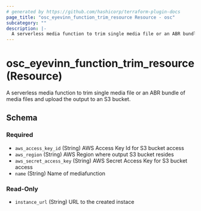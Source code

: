 ```yaml
---
# generated by https://github.com/hashicorp/terraform-plugin-docs
page_title: "osc_eyevinn_function_trim_resource Resource - osc"
subcategory: ""
description: |-
  A serverless media function to trim single media file or an ABR bundle of media files and upload the output to an S3 bucket.
---
```


# osc_eyevinn_function_trim_resource (Resource)

A serverless media function to trim single media file or an ABR bundle of media files and upload the output to an S3 bucket.



<!-- schema generated by tfplugindocs -->
## Schema

### Required

- `aws_access_key_id` (String) AWS Access Key Id for S3 bucket access
- `aws_region` (String) AWS Region where output S3 bucket resides
- `aws_secret_access_key` (String) AWS Secret Access Key for S3 bucket access
- `name` (String) Name of mediafunction

### Read-Only

- `instance_url` (String) URL to the created instace
